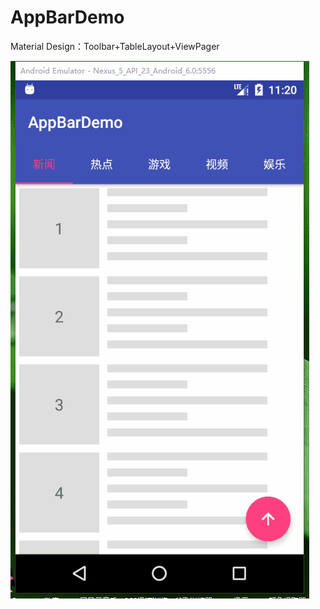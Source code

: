 # AppBarDemo
Material Design：Toolbar+TableLayout+ViewPager

![](https://github.com/FynnJason/AppBarDemo/blob/master/Animation.gif)
